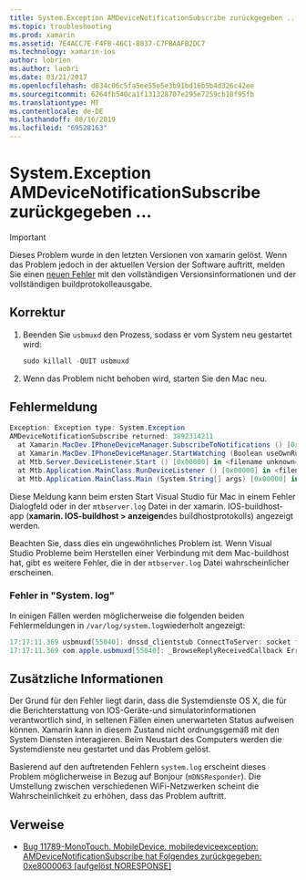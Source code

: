 ```yaml
---
title: System.Exception AMDeviceNotificationSubscribe zurückgegeben ...
ms.topic: troubleshooting
ms.prod: xamarin
ms.assetid: 7E4ACC7E-F4FB-46C1-8837-C7FBAAFB2DC7
ms.technology: xamarin-ios
author: lobrien
ms.author: laobri
ms.date: 03/21/2017
ms.openlocfilehash: d834c06c5fa5ee55e5e3b91bd16b5b4d326c42ee
ms.sourcegitcommit: 6264fb540ca1f131328707e295e7259cb10f95fb
ms.translationtype: MT
ms.contentlocale: de-DE
ms.lasthandoff: 08/16/2019
ms.locfileid: "69528163"
---
```

# <a name="systemexception-amdevicenotificationsubscribe-returned-"></a>System.Exception AMDeviceNotificationSubscribe zurückgegeben ...

> [!IMPORTANT]
> Dieses Problem wurde in den letzten Versionen von xamarin gelöst. Wenn das Problem jedoch in der aktuellen Version der Software auftritt, melden Sie einen [neuen Fehler](~/cross-platform/troubleshooting/questions/howto-file-bug.md) mit den vollständigen Versionsinformationen und der vollständigen buildprotokolleausgabe.


## <a name="fix"></a>Korrektur

1. Beenden Sie `usbmuxd` den Prozess, sodass er vom System neu gestartet wird:

    ```csharp
    sudo killall -QUIT usbmuxd
    ```

2. Wenn das Problem nicht behoben wird, starten Sie den Mac neu.

## <a name="error-message"></a>Fehlermeldung

```csharp
Exception: Exception type: System.Exception
AMDeviceNotificationSubscribe returned: 3892314211
  at Xamarin.MacDev.IPhoneDeviceManager.SubscribeToNotifications () [0x00000] in <filename unknown="">:0
  at Xamarin.MacDev.IPhoneDeviceManager.StartWatching (Boolean useOwnRunloop) [0x00000] in <filename unknown="">:0
  at Mtb.Server.DeviceListener.Start () [0x00000] in <filename unknown="">:0
  at Mtb.Application.MainClass.RunDeviceListener () [0x00000] in <filename unknown="">:0
  at Mtb.Application.MainClass.Main (System.String[] args) [0x00000] in <filename unknown="">:0
```

Diese Meldung kann beim ersten Start Visual Studio für Mac in einem Fehler Dialogfeld oder in der `mtbserver.log` Datei in der xamarin. IOS-buildhost-app (**xamarin. IOS-buildhost > anzeigen**des buildhostprotokolls) angezeigt werden.

Beachten Sie, dass dies ein ungewöhnliches Problem ist. Wenn Visual Studio Probleme beim Herstellen einer Verbindung mit dem Mac-buildhost hat, gibt es weitere Fehler, die in der `mtbserver.log` Datei wahrscheinlicher erscheinen.

### <a name="errors-in-systemlog"></a>Fehler in "System. log"

In einigen Fällen werden möglicherweise die folgenden beiden Fehlermeldungen in `/var/log/system.log`wiederholt angezeigt:

```csharp
17:17:11.369 usbmuxd[55040]: dnssd_clientstub ConnectToServer: socket failed 24 Too many open files
17:17:11.369 com.apple.usbmuxd[55040]: _BrowseReplyReceivedCallback Error doing DNSServiceResolve(): -65539
```

## <a name="additional-information"></a>Zusätzliche Informationen

Der Grund für den Fehler liegt darin, dass die Systemdienste OS X, die für die Berichterstattung von IOS-Geräte-und simulatorinformationen verantwortlich sind, in seltenen Fällen einen unerwarteten Status aufweisen können. Xamarin kann in diesem Zustand nicht ordnungsgemäß mit den System Diensten interagieren. Beim Neustart des Computers werden die Systemdienste neu gestartet und das Problem gelöst.

Basierend auf den auftretenden Fehlern `system.log` erscheint dieses Problem möglicherweise in Bezug auf Bonjour (`mDNSResponder`). Die Umstellung zwischen verschiedenen WiFi-Netzwerken scheint die Wahrscheinlichkeit zu erhöhen, dass das Problem auftritt.

## <a name="references"></a>Verweise

* [Bug 11789-MonoTouch. MobileDevice. mobiledeviceexception: AMDeviceNotificationSubscribe hat Folgendes zurückgegeben: 0xe8000063 [aufgelöst NORESPONSE]](https://bugzilla.xamarin.com/show_bug.cgi?id=11789)
